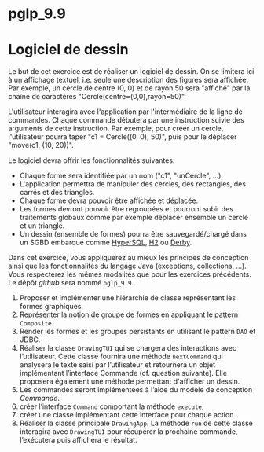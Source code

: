 # pglp_9.9
# Logiciel de dessin

Le but de cet exercice est de réaliser un logiciel de dessin. On se limitera ici à un affichage textuel, i.e. seule une description des figures sera affichée. Par exemple, un cercle de centre (0, 0) et de rayon 50 sera "affiché" par la chaîne de caractères "Cercle(centre=(0,0),rayon=50)".

L'utilisateur interagira avec l'application par l'intermédiaire de la ligne de commandes. Chaque commande débutera par une instruction suivie des arguments de cette instruction. Par exemple, pour créer un cercle, l'utilisateur pourra taper "c1 = Cercle((0, 0), 50)", puis pour le déplacer "move(c1, (10, 20))".

Le logiciel devra offrir les fonctionnalités suivantes:
* Chaque forme sera identifiée par un nom ("c1", "unCercle", ...).
* L'application permettra de manipuler des cercles, des rectangles, des carrés et des triangles.
* Chaque forme devra pouvoir être affichée et déplacée.
* Les formes devront pouvoir être regroupées et pourront subir des traitements globaux comme par exemple déplacer ensemble un cercle et un triangle.
* Un dessin (ensemble de formes) pourra être sauvegardé/chargé dans un SGBD embarqué comme [HyperSQL](http://hsqldb.org/), [H2](http://www.h2database.com/html/main.html) ou [Derby](https://db.apache.org/derby/).

Dans cet exercice, vous appliquerez au mieux les principes de conception ainsi que les fonctionnalités du langage Java (exceptions, collections, ...).
Vous respecterez les mêmes modalités que pour les exercices précédents.
Le dépôt _github_ sera nommé `pglp_9.9`.

1. Proposer et implémenter une hiérarchie de classe représentant les formes graphiques.
1. Représenter la notion de groupe de formes en appliquant le pattern `Composite`.
2. Render les formes et les groupes persistants en utilisant le pattern `DAO` et JDBC.
1. Réaliser la classe `DrawingTUI` qui se chargera des interactions avec l’utilisateur.
Cette classe fournira une méthode `nextCommand` qui analysera le texte saisi par l’utilisateur et retournera un objet implémentant l’interface Commande (cf. question suivante).
Elle proposera également une méthode permettant d'afficher un dessin.
1. Les commandes seront implémentées à l’aide du modèle de conception _Commande_.
1. créer l’interface `Command` comportant la méthode `execute`,
1. créer une classe implémentant cette interface pour chaque action.
1. Réaliser la classe principale `DrawingApp`.
La méthode `run` de cette classe interagira avec `DrawingTUI` pour récupérer la prochaine commande, l’exécutera puis affichera le résultat.